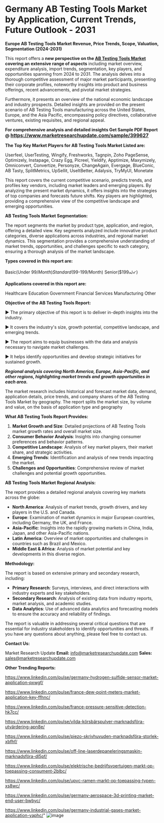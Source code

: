# Germany AB Testing Tools Market by Application, Current Trends, Future Outlook - 2031

<strong>Europe AB Testing Tools Market Revenue, Price Trends, Scope, Valuation, Segmentation (2024-2031)</strong>

This report offers a <strong>new perspective on the <a href=https://www.marketresearchupdate.com/sample/399627>AB Testing Tools Market</a> covering an extensive range of aspects</strong> including market overview, expenditure analysis, import trends, segmentation, key players, and opportunities spanning from 2024 to 2031. The analysis delves into a thorough competitive assessment of major market participants, presenting their corporate profiles, noteworthy insights into product and business offerings, recent advancements, and pivotal market strategies.

Furthermore, it presents an overview of the national economic landscape and industry prospects. Detailed insights are provided on the present scenario of AB Testing Tools manufacturing across the United States, Europe, and the Asia Pacific, encompassing policy directives, collaborative ventures, existing requisites, and regional appeal.

<strong>For comprehensive analysis and detailed insights Get Sample PDF Report @ <a href=https://www.marketresearchupdate.com/sample/399627><font size=3 color=#0000ff>https://www.marketresearchupdate.com/sample/399627</font></a></strong>

<strong>The Top Key Market Players for AB Testing Tools Market Listed are:</strong>

Userfeel, UserTesting, Wingify, Freshworks, Tagnpin, Zoho PageSense, Optimizely, Instapage, Crazy Egg, Picreel, Yieldify, Apptimize, Maxymizely, Omniconvert, Convertize, Personyze, ChangeAgain, Evergage, BlueConic, AB Tasty, SplitMetrics, UpSellit, UseItBetter, Adalysis, TryMyUI, Monetate

This report covers the current competitive scenario, predicts trends, and profiles key vendors, including market leaders and emerging players. By analyzing the present market dynamics, it offers insights into the strategies of top companies and forecasts future shifts. Key players are highlighted, providing a comprehensive view of the competitive landscape and emerging opportunities.

<strong>AB Testing Tools Market Segmentation:</strong>

The report segments the market by product type, application, and region, offering a detailed view. Key segments analyzed include innovative product categories, diverse applications across industries, and regional market dynamics. This segmentation provides a comprehensive understanding of market trends, opportunities, and challenges specific to each category, ensuring a thorough analysis of the market landscape.

<strong>Types covered in this report are:</strong>

Basic(Under $99/Month)
Standard($99-199/Month)
Senior($199ﳊ➶)

<strong>Applications covered in this report are:</strong>

Healthcare
Education
Government
Financial Services
Manufacturing
Other

<strong>Objective of the AB Testing Tools Report:</strong>

▶ The primary objective of this report is to deliver in-depth insights into the industry.

▶ It covers the industry's size, growth potential, competitive landscape, and emerging trends.

▶ The report aims to equip businesses with the data and analysis necessary to navigate market challenges.

▶ It helps identify opportunities and develop strategic initiatives for sustained growth.

<strong><em>Regional analysis covering North America, Europe, Asia-Pacific, and other regions, highlighting market trends and growth opportunities in each area.</em></strong>

The market research includes historical and forecast market data, demand, application details, price trends, and company shares of the AB Testing Tools Market by geography. The report splits the market size, by volume and value, on the basis of application type and geography

<strong>What AB Testing Tools Report Provides:</strong>
<ol>
  <li><strong>Market Growth and Size</strong>: Detailed projections of AB Testing Tools market growth rates and overall market size.</li>
  <li><strong>Consumer Behavior Analysis</strong>: Insights into changing consumer preferences and behavior patterns.</li>
  <li><strong>Competitive Landscape</strong>: Analysis of key market players, their market share, and strategic activities.</li>
  <li><strong>Emerging Trends</strong>: Identification and analysis of new trends impacting the market.</li>
  <li><strong>Challenges and Opportunities</strong>: Comprehensive review of market challenges and potential growth opportunities.</li>
</ol>

<strong>AB Testing Tools Market Regional Analysis:</strong>

The report provides a detailed regional analysis covering key markets across the globe:
<ul>
  <li><strong>North America</strong>: Analysis of market trends, growth drivers, and key players in the U.S. and Canada.</li>
  <li><strong>Europe</strong>: Examination of market dynamics in major European countries, including Germany, the UK, and France.</li>
  <li><strong>Asia-Pacific</strong>: Insights into the rapidly growing markets in China, India, Japan, and other Asia-Pacific nations.</li>
  <li><strong>Latin America</strong>: Overview of market opportunities and challenges in countries such as Brazil and Mexico.</li>
  <li><strong>Middle East &amp; Africa</strong>: Analysis of market potential and key developments in this diverse region.</li>
</ul>

<strong>Methodology:</strong>

The report is based on extensive primary and secondary research, including:
<ul>
  <li><strong>Primary Research</strong>: Surveys, interviews, and direct interactions with industry experts and key stakeholders.</li>
  <li><strong>Secondary Research</strong>: Analysis of existing data from industry reports, market analysis, and academic studies.</li>
  <li><strong>Data Analytics</strong>: Use of advanced data analytics and forecasting models to ensure the accuracy and reliability of findings.</li>
</ul>
The report is valuable in addressing several critical questions that are essential for industry stakeholders to identify opportunities and threats. If you have any questions about anything, please feel free to contact us.

<strong>Contact Us:</strong>

Market Research Update
<strong>Email:</strong> info@marketresearchupdate.com
<strong>Sales:</strong> sales@marketresearchupdate.com

<strong>Other Trending Reports:</strong>

<a href=https://www.linkedin.com/pulse/germany-hydrogen-sulfide-sensor-market-application-pxwgf/>https://www.linkedin.com/pulse/germany-hydrogen-sulfide-sensor-market-application-pxwgf/</a>

<a href=https://www.linkedin.com/pulse/france-dew-point-meters-market-application-key-ffhnc/>https://www.linkedin.com/pulse/france-dew-point-meters-market-application-key-ffhnc/</a>

<a href=https://www.linkedin.com/pulse/france-pressure-sensitive-detection-hk7cc/>https://www.linkedin.com/pulse/france-pressure-sensitive-detection-hk7cc/</a>

<a href=https://www.linkedin.com/pulse/vilda-körsbärspulver-marknadsföra-utvärdering-apn8e/>https://www.linkedin.com/pulse/vilda-körsbärspulver-marknadsföra-utvärdering-apn8e/</a>

<a href=https://www.linkedin.com/pulse/piezo-skrivhuvuden-marknadsföra-storlek-xbfhf/>https://www.linkedin.com/pulse/piezo-skrivhuvuden-marknadsföra-storlek-xbfhf/</a>

<a href=https://www.linkedin.com/pulse/off-line-laserdepaneleringsmaskin-marknadsföra-dl5pf/>https://www.linkedin.com/pulse/off-line-laserdepaneleringsmaskin-marknadsföra-dl5pf/</a>

<a href=https://www.linkedin.com/pulse/elektrische-bedrijfsvoertuigen-markt-op-toepassing-consument-2blbc/>https://www.linkedin.com/pulse/elektrische-bedrijfsvoertuigen-markt-op-toepassing-consument-2blbc/</a>

<a href=https://www.linkedin.com/pulse/upvc-ramen-markt-op-toepassing-typen-xs8wc/>https://www.linkedin.com/pulse/upvc-ramen-markt-op-toepassing-typen-xs8wc/</a>

<a href=https://www.linkedin.com/pulse/germany-aerospace-3d-printing-market-end-user-bwbyc/>https://www.linkedin.com/pulse/germany-aerospace-3d-printing-market-end-user-bwbyc/</a>

<a href=https://www.linkedin.com/pulse/germany-industrial-gases-market-application-yaphc/>https://www.linkedin.com/pulse/germany-industrial-gases-market-application-yaphc/</a>"
![image](https://github.com/user-attachments/assets/2c587ebd-0ab6-448c-b1aa-8c978ca69d41)
